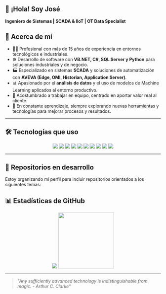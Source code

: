 ## 👋 ¡Hola! Soy José

**Ingeniero de Sistemas | SCADA & IIoT | OT Data Specialist**

## 🚀 Acerca de mí

- 👨‍💻 Profesional con más de 15 años de experiencia en entornos tecnológicos e industriales.
- ⚙️ Desarrollo de software con **VB.NET, C#, SQL Server y Python** para soluciones industriales y de negocio.
- 🏭 Especializado en sistemas **SCADA** y soluciones de automatización con **AVEVA (Edge, OMI, Historian, Application Server)**.
- 📊 Apasionado por el **análisis de datos** y el uso de modelos de Machine Learning aplicados al entorno productivo.
- 🤝 Acostumbrado a trabajar en equipo, centrado en aportar valor real al cliente.
- 🧠 En constante aprendizaje, siempre explorando nuevas herramientas y tecnologías para mejorar procesos y resultados.

---

## 🛠️ Tecnologías que uso

<p align="center">
  <img src="https://img.shields.io/badge/SCADA%20Systems-00599C?style=for-the-badge" />
  <img src="https://img.shields.io/badge/AVEVA%20Edge%20%7C%20OMI%20%7C%20Historian-002654?style=for-the-badge" />
  <img src="https://img.shields.io/badge/Industrial%20IoT-006699?style=for-the-badge" />
  <img src="https://img.shields.io/badge/.NET%20(C%23%20%7C%20VB.NET)-512BD4?style=for-the-badge&logo=dotnet&logoColor=white" />
  <img src="https://img.shields.io/badge/C++-00599C?style=for-the-badge&logo=c%2B%2B&logoColor=white" />
  <img src="https://img.shields.io/badge/Python-3776AB?style=for-the-badge&logo=python&logoColor=white" />
  <img src="https://img.shields.io/badge/SQL%20Server-CC2927?style=for-the-badge&logo=microsoft-sql-server&logoColor=white" />
  <img src="https://img.shields.io/badge/Machine%20Learning-FF6F00?style=for-the-badge" />
  <img src="https://img.shields.io/badge/Data%20Analysis-4B8BBE?style=for-the-badge" />
  <img src="https://img.shields.io/badge/System%20Integration-0A66C2?style=for-the-badge" />
</p>

---

## 📁 Repositorios en desarrollo

Estoy organizando mi perfil para incluir repositorios orientados a los siguientes temas:


## 📊 Estadísticas de GitHub

<p align="center">
  <a>
   <img src="https://github-readme-stats.vercel.app/api?username=jmartiray&show_icons=true&theme=default" />
  </a>

  <!-- Lenguajes más usados -->
  <img height="180em" src="https://github-readme-stats.vercel.app/api/top-langs/?username=jmartiray&layout=compact&langs_count=10&theme=default" />
</p>


---

> _"Any sufficiently advanced technology is indistinguishable from magic. - Arthur C. Clarke"_
